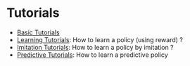 # Tutorials

* [Basic Tutorials](tutorials_basic.md)
* [Learning Tutorials](tutorials_learning.md): How to learn a policy (using reward) ?
* [Imitation Tutorials](tutorials_imitation.md): How to learn a policy by imitation ?
* [Predictive Tutorials](tutorials_predictive.md): How to learn a predictive policy 
